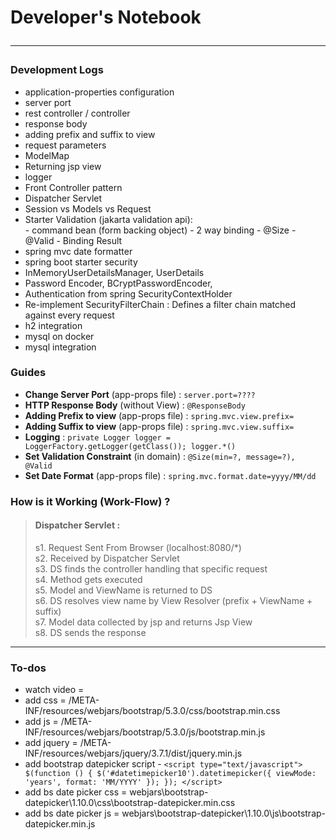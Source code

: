 # Developer's Notebook <hr>

### Development Logs

* application-properties configuration
* server port
* rest controller / controller
* response body
* adding prefix and suffix to view
* request parameters
* ModelMap
* Returning jsp view
* logger
* Front Controller pattern
* Dispatcher Servlet
* Session vs Models vs Request
* Starter Validation (jakarta validation api):  
        - command bean (form backing object)
        - 2 way binding
        - @Size
        - @Valid
        - Binding Result
* spring mvc date formatter
* spring boot starter security
* InMemoryUserDetailsManager, UserDetails
* Password Encoder, BCryptPasswordEncoder, 
* Authentication from spring SecurityContextHolder
* Re-implement SecurityFilterChain : Defines a filter chain matched against every request
* h2 integration
* mysql on docker 
* mysql integration

### Guides
* **Change Server Port** (app-props file) : ```server.port=????```
* **HTTP Response Body** (without View) : ```@ResponseBody```
* **Adding Prefix to view** (app-props file) : ```spring.mvc.view.prefix=```
* **Adding Suffix to view** (app-props file) : ```spring.mvc.view.suffix=```
* **Logging** : ```private Logger logger = LoggerFactory.getLogger(getClass()); logger.*()```
* **Set Validation Constraint** (in domain) : ```@Size(min=?, message=?), @Valid```
* **Set Date Format** (app-props file) : ```spring.mvc.format.date=yyyy/MM/dd```

### How is it Working (Work-Flow) ?

> #### **Dispatcher Servlet** :  
> s1. Request Sent From Browser (localhost:8080/*)\
> s2. Received by Dispatcher Servlet  
> s3. DS finds the controller handling that specific request  
> s4. Method gets executed  
> s5. Model and ViewName is returned to DS  
> s6. DS resolves view name by View Resolver (prefix + ViewName + suffix)  
> s7. Model data collected by jsp and returns Jsp View  
> s8. DS sends the response   
<hr>

### To-dos
* watch video = 
* add css = /META-INF/resources/webjars/bootstrap/5.3.0/css/bootstrap.min.css
* add js = /META-INF/resources/webjars/bootstrap/5.3.0/js/bootstrap.min.js
* add jquery = /META-INF/resources/webjars/jquery/3.7.1/dist/jquery.min.js
* add bootstrap datepicker script - ```<script type="text/javascript">
  $(function () {
  $('#datetimepicker10').datetimepicker({
  viewMode: 'years',
  format: 'MM/YYYY'
  });
  });
  </script>```
* add bs date picker css = webjars\bootstrap-datepicker\1.10.0\css\bootstrap-datepicker.min.css
* add bs date picker js = webjars\bootstrap-datepicker\1.10.0\js\bootstrap-datepicker.min.js